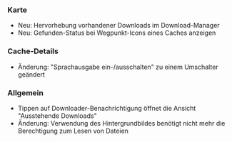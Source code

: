 ### Karte
- Neu: Hervorhebung vorhandener Downloads im Download-Manager
- Neu: Gefunden-Status bei Wegpunkt-Icons eines Caches anzeigen

### Cache-Details
- Änderung: "Sprachausgabe ein-/ausschalten" zu einem Umschalter geändert

### Allgemein
- Tippen auf Downloader-Benachrichtigung öffnet die Ansicht "Ausstehende Downloads"
- Änderung: Verwendung des Hintergrundbildes benötigt nicht mehr die Berechtigung zum Lesen von Dateien
